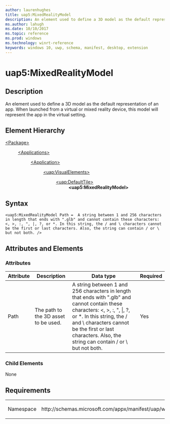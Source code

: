 ```yaml
---
author: laurenhughes
title: uap5:MixedRealityModel
description: An element used to define a 3D model as the default representation of an app. When launched from a virtual or mixed reality device, this model will represent the app in the virtual setting.
ms.author: lahugh
ms.date: 10/10/2017
ms.topic: reference
ms.prod: windows
ms.technology: winrt-reference
keywords: windows 10, uwp, schema, manifest, desktop, extension 
---
```


# uap5:MixedRealityModel

## Description
An element used to define a 3D model as the default representation of an app. When launched from a virtual or mixed reality device, this model will represent the app in the virtual setting.

## Element Hierarchy

<dl>
<dt><a href="element-package.md">&lt;Package&gt;</a></dt>
<dd>
<dl>
<dt><a href="element-applications.md">&lt;Applications&gt;</a></dt>
<dd>
<dl>
<dt><a href="element-application.md">&lt;Application&gt;</a></dt>
<dd>
<dl>
<dt><a href="element-uap-visualelements.md">&lt;uap:VisualElements&gt;</a></dt>
<dd>
<dl>
<dt><a href="element-uap-defaulttile.md">&lt;uap:DefaultTile&gt;</a></dt>
<dd><b>&lt;uap5:MixedRealityModel&gt;</b></dd>
</dl>
</dd>
</dl>
</dd>
</dl>
</dd>
</dl>
</dd>
</dl>


## Syntax
```syntax
<uap5:MixedRealityModel Path =  A string between 1 and 256 characters in length that ends with ".glb" and cannot contain these characters: <, >, :, ", |, ?, or *. In this string, the / and \ characters cannot be the first or last characters. Also, the string can contain / or \ but not both. />
```

## Attributes and Elements

### Attributes
| Attribute | Description | Data type | Required |
|-----------|-------------|-----------|----------|
| Path | The path to the 3D asset to be used. | A string between 1 and 256 characters in length that ends with ".glb" and cannot contain these characters: &lt;, &gt;, :, ", &#124;, ?, or *. In this string, the / and \ characters cannot be the first or last characters. Also, the string can contain / or \ but not both. | Yes |

### Child Elements
None

## Requirements
<table>
<colgroup>
<col width="50%" />
<col width="50%" />
</colgroup>
<tbody>
<tr class="odd">
<td><p>Namespace</p></td>
<td><p>http://schemas.microsoft.com/appx/manifest/uap/windows10/5</p></td>
</tr>
</tbody>
</table>